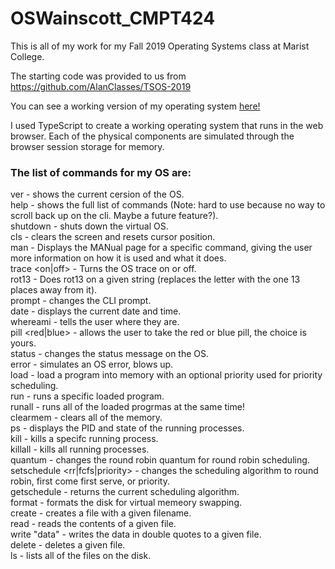 
# OSWainscott_CMPT424

This is all of my work for my Fall 2019 Operating Systems class at Marist College.

The starting code was provided to us from https://github.com/AlanClasses/TSOS-2019

You can see a working version of my operating system [here!](http://www.labouseur.com/commondocs/operating-systems/NASOS/index.html)

I used TypeScript to create a working operating system that runs in the web browser. Each of the physical components are simulated through the browser session storage for memory.



### The list of commands for my OS are:
  ver - shows the current cersion of the OS. \
  help - shows the full list of commands (Note: hard to use because no way to scroll back up on the cli. Maybe a future feature?). \
  shutdown - shuts down the virtual OS. \
  cls - clears the screen and resets cursor position. \
  man <topic> - Displays the MANual page for a specific command, giving the user more information on how it is used and what it does. \
  trace <on|off> - Turns the OS trace on or off. \
  rot13 <string> - Does rot13 on a given string (replaces the letter with the one 13 places away from it). \
  prompt <string> - changes the CLI prompt. \
  date - displays the current date and time. \
  whereami - tells the user where they are. \
  pill <red|blue> - allows the user to take the red or blue pill, the choice is yours. \
  status <string> - changes the status message on the OS. \
  error - simulates an OS error, blows up. \
  load <priority> - load a program into memory with an optional priority used for priority scheduling. \
  run <PID> - runs a specific loaded program. \
  runall - runs all of the loaded progrmas at the same time! \
  clearmem - clears all of the memory. \
  ps - displays the PID and state of the running processes. \
  kill <id> - kills a specifc running process. \
  killall - kills all running processes. \
  quantum - changes the round robin quantum for round robin scheduling. \
  setschedule <rr|fcfs|priority> - changes the scheduling algorithm to round robin, first come first serve, or priority. \
  getschedule - returns the current scheduling algorithm. \
  format - formats the disk for virtual memeory swapping. \
  create <filename> - creates a file with a given filename. \
  read <filename> - reads the contents of a given file. \
  write <filename> "data" - writes the data in double quotes to a given file. \
  delete <filename> - deletes a given file. \
  ls - lists all of the files on the disk. 
